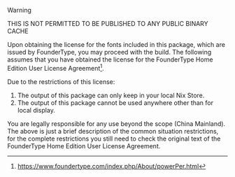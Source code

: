 > [!WARNING]
> THIS IS NOT PERMITTED TO BE PUBLISHED TO ANY PUBLIC BINARY CACHE

Upon obtaining the license for the fonts included in this package,
which are issued by FounderType, you may proceed with the build.  The
following assumes that you have obtained the license for the
FounderType Home Edition User License Agreement[^1].

Due to the restrictions of this license:

1. The output of this package can only keep in your local Nix Store.
2. The output of this package cannot be used anywhere other than for
   local display.

You are legally responsible for any use beyond the scope (China
Mainland).  The above is just a brief description of the common
situation restrictions, for the complete restrictions you still need
to check the original text of the FounderType Home Edition User
License Agreement.

[^1]: https://www.foundertype.com/index.php/About/powerPer.html
